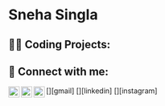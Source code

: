<h1>Sneha Singla <br/>

<h2>👨‍💻 Coding Projects:</h2>

<h2> 🤳 Connect with me:</h2>
[<img align="left" alt="SnehaSingla | Instagram" width="22px" src="https://cdn.jsdelivr.net/npm/simple-icons@v3/icons/gmail.svg" />][gmail]
[<img align="left" alt="SnehaSingla | LinkedIn" width="22px" src="https://cdn.jsdelivr.net/npm/simple-icons@v3/icons/linkedin.svg" />][linkedin]
[<img align="left" alt="SnehaSingla | Instagram" width="22px" src="https://cdn.jsdelivr.net/npm/simple-icons@v3/icons/instagram.svg" />][instagram]

[instagram]: https://www.instagram.com/sneha_x07/
[linkedin]: https://www.linkedin.com/in/sneha-singla-981244219/
[gmail]: https://mail.google.com/mail/u/0/?fs=1&to=snehasingla2006@gmail.com&su=SUBJECT&tf=cm

<!--
**
Here are some ideas to get you started:

- 🔭 I’m currently working on ...
- 🌱 I’m currently learning ...
- 👯 I’m looking to collaborate on ...
- 🤔 I’m looking for help with ...
- 💬 Ask me about ...
- 
- ⚡ Fun fact: ...
-->
